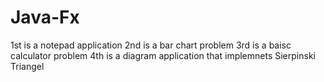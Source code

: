 # Java-Fx
1st is a notepad application
2nd is a bar chart problem
3rd is a baisc calculator problem
4th is a diagram application that implemnets Sierpinski Triangel
